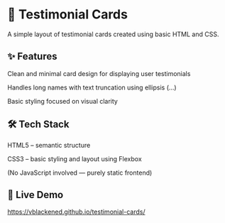 # 💬 Testimonial Cards
A simple layout of testimonial cards created using basic HTML and CSS.

## ✨ Features
Clean and minimal card design for displaying user testimonials

Handles long names with text truncation using ellipsis (...)

Basic styling focused on visual clarity

## 🛠 Tech Stack
HTML5 – semantic structure

CSS3 – basic styling and layout using Flexbox

(No JavaScript involved — purely static frontend)

## 🔗 Live Demo
https://vblackened.github.io/testimonial-cards/
